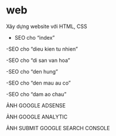 # web
Xây dựng website với HTML, CSS
- SEO cho “index”
<meta name="keywords" CONTENT="Du lịch phú thọ"/>
<meta name="description" CONTENT="Phú Thọ là vùng đất cổ, đất phát tích của dân tộc Việt Nam, nơi có bề dày truyền thống lịch sử và hàng nghìn năm văn hiến từ khi Vua Hùng dựng nước Văn Lang. Nằm ở trung tâm của nền văn minh Sông Hồng, Phú Thọ là đất cội nguồn, đất của thế dựng nước và giữ nước, đất của di tích lịch sử, đất của các danh thắng, của các sản vật thiên nhiên độc đáo."/>

-SEO cho “dieu kien tu nhien”
<meta name="keywords" CONTENT="điều kiện tự nhiên phú thọ"/>
<meta name="description" CONTENT="Phú Thọ là tỉnh thuộc vùng miền núi trung du Bắc Bộ, có tọa độ địa lý từ 200 55’ đến 210 43’ vĩ độ Bắc, 1040 48’ đến 1050 27’ kinh độ Đông."/>

-SEO cho “di san van hoa”
<meta name="keywords" CONTENT="Phú Thọ - Miền đất của những di sản văn hóa và thắng cảnh"/>
<meta name="description" CONTENT="Tỉnh Phú Thọ có tổng diện tích tự nhiên 3528 km2, cách trung tâm Hà Nội khoảng 80km về phía Bắc, cách sân bay Quốc tế Nội Bài khoảng 60km. Với vị trí “ngã ba sông” - điểm giao nhau của sông Hồng, sông Đà và sông Lô, là cửa ngõ phía Tây của Thủ đô Hà Nội, Phú Thọ - mảnh đất thiêng liêng cội nguồn của dân tộc Việt Nam với hàng ngàn năm lịch sử, nơi đây hiện đang lưu giữ hàng nghìn di sản văn hóa và danh lam thắng cảnh độc đáo."/>

-SEO cho “den hung”
<meta name="keywords" CONTENT="Khu Di tích lịch sử Đền Hùng"/>
<meta name="description" CONTENT="Khu Di tích lịch sử Đền Hùng thuộc thôn Cổ Tích - xã Hy Cương - thành phố Việt Trì - tỉnh Phú Thọ, là nơi thờ cúng các vua Hùng đã có công dựng nước, tổ tiên của dân tộc Việt Nam. Đền Hùng cách trung tâm thành phố Việt Trì 7km về phía Bắc, cách thủ đô Hà Nội 90km. Từ Hà Nội, du khách có thể đến Đền Hùng bằng đường bộ theo quốc lộ 2 hoặc tuyến đường sắt Hà Nội - Lào Cai."/>

-SEO cho “den mau au co”
<meta name="keywords" CONTENT="Di tích đền Mẫu Âu Cơ"/>
<meta name="description" CONTENT="Nằm trên vùng đất địa linh nhân kiệt (xã Hiền Lương, huyện Hạ Hoà, tỉnh Phú Thọ), Đền Mẫu Âu Cơ là một công trình lịch sử văn hoá đặc biệt, là biểu tượng của tinh thần yêu nước và truyền thống đại đoàn kết dân tộc. Hình tượng mẹ Âu Cơ sinh ra con Lạc cháu Hồng nước Việt trong một bọc trăm trứng đã trở thành hình tượng bất hủ sống mãi trong tư tưởng, tình cảm và tâm trí của các thế hệ người Việt Nam."/>

-SEO cho “dam ao chau”
<meta name="keywords" CONTENT="Vẻ đẹp đầm Ao Châu Phú Thọ - 'Hạ Long' thu nhỏ giữa vùng đất tổ"/>
<meta name="description" CONTENT="Về vùng đất tổ vua Hùng, bạn có thể đi thăm đền chùa và dành thời gian khám phá đầm Ao Châu Phú Thọ - nơi được mệnh danh là “Hạ Long thu nhỏ” với cảnh sắc hữu tình."/>







ẢNH GOOGLE ADSENSE



ẢNH GOOGLE ANALYTIC




ẢNH SUBMIT GOOGLE SEARCH CONSOLE
